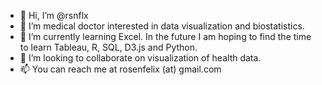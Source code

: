 - 👋 Hi, I’m @rsnflx
- 👀 I’m medical doctor interested in data visualization and biostatistics.
- 🌱 I’m currently learning Excel. In the future I am hoping to find the time to learn Tableau, R, SQL, D3.js and Python.
- 💞️ I’m looking to collaborate on visualization of health data.
- 📫 You can reach me at rosenfelix (at) gmail.com

<!---
rsnflx/rsnflx is a ✨ special ✨ repository because its `README.md` (this file) appears on your GitHub profile.
You can click the Preview link to take a look at your changes.
--->
